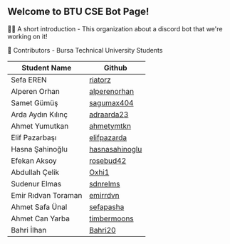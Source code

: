 ## Welcome to BTU CSE Bot Page!

🙋‍♀️ A short introduction - This organization about a discord bot that we're working on it!

🌈 Contributors - Bursa Technical University Students

| Student Name  | Github |
| ------------- | ------------- |
| Sefa EREN  | [riatorz](https://github.com/riatorz)  |
| Alperen Orhan  | [alperenorhan](https://github.com/alperenorhan)  |
| Samet Gümüş | [sagumax404](https://github.com/sagumax404) |
| Arda Aydın Kılınç | [adraarda23](https://github.com/adraarda23) |
| Ahmet Yumutkan | [ahmetymtkn](https://github.com/ahmetymtkn) |
| Elif Pazarbaşı | [elifpazarda](https://github.com/elifpazarda) |
| Hasna Şahinoğlu | [hasnasahinoglu](https://github.com/hasnasahinoglu) |
| Efekan Aksoy | [rosebud42](https://github.com/rosebud42) |
| Abdullah Çelik | [Oxhi1](https://github.com/Oxhi1) |
| Sudenur Elmas | [sdnrelms](https://github.com/sdnrelms) |
| Emir Rıdvan Toraman | [emirrdvn](https://github.com/emirrdvn) |
| Ahmet Safa Ünal | [sefapasha](https://github.com/sefapasha) |
| Ahmet Can Yarba | [timbermoons](https://github.com/timbermoons) |
| Bahri İlhan | [Bahri20](https://github.com/Bahri20) |

